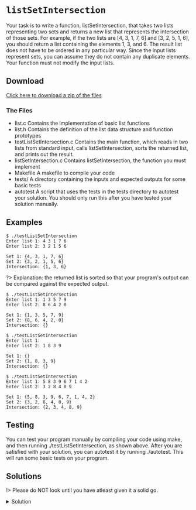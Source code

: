 # `listSetIntersection`

Your task is to write a function, listSetIntersection, that takes two lists representing two sets and returns a new list that represents the intersection of those sets. For example, if the two lists are [4, 3, 1, 7, 6] and [3, 2, 5, 1, 6], you should return a list containing the elements 1, 3, and 6. The result list does not have to be ordered in any particular way. Since the input lists represent sets, you can assume they do not contain any duplicate elements. Your function must not modify the input lists.

## Download

[Click here to download a zip of the files](https://github.com/BraedonWooding/CseExamRevision/raw/main/docs/2521/LinkedLists/listSetIntersection.zip ':ignore')

### The Files

- list.c	Contains the implementation of basic list functions
- list.h	Contains the definition of the list data structure and function prototypes
- testListSetIntersection.c	Contains the main function, which reads in two lists from standard input, calls listSetIntersection, sorts the returned list, and prints out the result.
- listSetIntersection.c	Contains listSetIntersection, the function you must implement
- Makefile	A makefile to compile your code
- tests/	A directory containing the inputs and expected outputs for some basic tests
- autotest	A script that uses the tests in the tests directory to autotest your solution. You should only run this after you have tested your solution manually.

## Examples

```
$ ./testListSetIntersection
Enter list 1: 4 3 1 7 6
Enter list 2: 3 2 1 5 6

Set 1: {4, 3, 1, 7, 6}
Set 2: {3, 2, 1, 5, 6}
Intersection: {1, 3, 6}
```

?> Explanation: the returned list is sorted so that your program's output
             can be compared against the expected output.
		
```
$ ./testListSetIntersection
Enter list 1: 1 3 5 7 9
Enter list 2: 8 6 4 2 0

Set 1: {1, 3, 5, 7, 9}
Set 2: {8, 6, 4, 2, 0}
Intersection: {}
```	

```
$ ./testListSetIntersection
Enter list 1: 
Enter list 2: 1 8 3 9

Set 1: {}
Set 2: {1, 8, 3, 9}
Intersection: {}
```	

```
$ ./testListSetIntersection
Enter list 1: 5 8 3 9 6 7 1 4 2
Enter list 2: 3 2 8 4 0 9

Set 1: {5, 8, 3, 9, 6, 7, 1, 4, 2}
Set 2: {3, 2, 8, 4, 0, 9}
Intersection: {2, 3, 4, 8, 9}
```

## Testing

You can test your program manually by compiling your code using make, and then running ./testListSetIntersection, as shown above. After you are satisfied with your solution, you can autotest it by running ./autotest. This will run some basic tests on your program.

## Solutions

!> Please do NOT look until you have atleast given it a solid go.

<details>
<summary>Solution</summary>

```c
bool listContains(List list, int value) {
  Node cur = list->head;
  while (cur != NULL) {
    if (cur->value == value) {
      return true;
    }
    cur = cur->next;
  }
  return false;
}

List listSetIntersection(List s1, List s2) {
  List result = newList();

  Node cur = s1->head;
  while (cur != NULL) {
    if (listContains(s2, cur->value)) {
      // Order doesn't matter but if it did
      // It isn't too much more work
      // Just another loop

      // NOTE: I recommend you remember this
      //       It is effectively a stack very
      //       Easy way to add to a list
      // No branches required to add!
      Node n = newNode(cur->value);
      n->next = result->head;
      result->head = n;
    }
    cur = cur->next;
  }

  return result;
}
```

</details>
